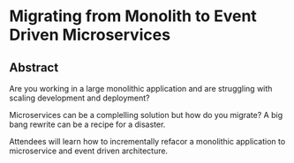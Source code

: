 # Migrating from Monolith to Event Driven Microservices

## Abstract

Are you working in a large monolithic application and are struggling with scaling development and deployment?

Microservices can be a complelling solution but how do you migrate?  A big bang rewrite can be a recipe for a disaster.

Attendees will learn how to incrementally refacor a monolithic application to microservice and event driven architecture.